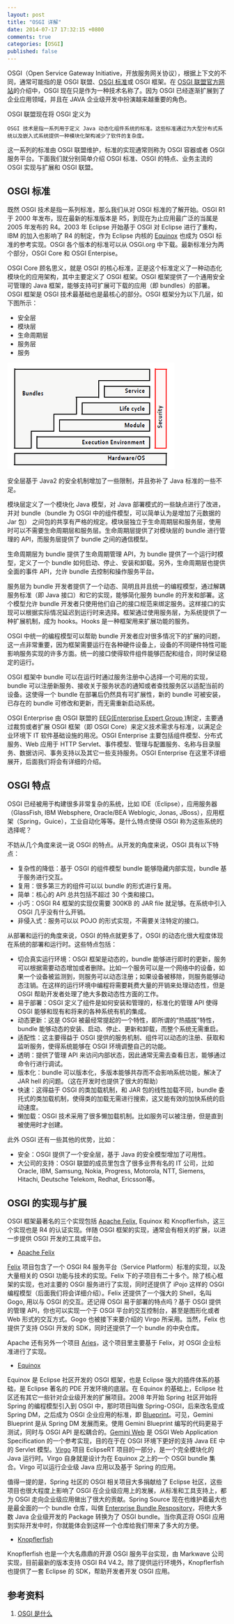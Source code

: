 ```yaml
---
layout: post
title: "OSGI 详解"
date: 2014-07-17 17:32:15 +0800
comments: true
categories: [OSGI]
published: false
---
```


OSGI（Open Service Gateway Initiative，开放服务网关协议），根据上下文的不同，通常可能指的是 OSGI 联盟、[OSGI 标准][1]或 OSGI 框架。在 [OSGI 联盟官方网站][3]的介绍中，OSGI 现在只是作为一种技术名称了。因为 OSGI 已经逐渐扩展到了企业应用领域，并且在 JAVA 企业级开发中扮演越来越重要的角色。

<!-- more -->

OSGI 联盟现在将 OSGI 定义为

`OSGI 技术是指一系列用于定义 Java 动态化组件系统的标准。这些标准通过为大型分布式系统以及嵌入式系统提供一种模块化架构减少了软件的复杂度。`

这一系列的标准由 OSGI 联盟维护，标准的实现通常则称为 OSGI 容器或者 OSGI 服务平台。下面我们就分别简单介绍 OSGI 标准、OSGI 的特点、业务主流的 OSGI 实现与扩展和 OSGI 联盟。

## OSGI 标准

既然 OSGI 技术是指一系列标准，那么我们从对 OSGI 标准的了解开始。OSGI R1 于 2000 年发布，现在最新的标准版本是 R5，到现在为止应用最广泛的当属是 2005 年发布的 R4。2003 年 Eclipse 开始基于 OSGI 对 Eclipse 进行了重构，IBM 的加入也影响了 R4 的制定，作为 Eclipse 内核的 [Equinox][4] 也成为 OSGI 标准的参考实现。OSGI 各个版本的标准可以从 OSGI.org 中下载。最新标准分为两个部分，OSGI Core 和 OSGI Enterpise。

OSGI Core 顾名思义，就是 OSGI 的核心标准，正是这个标准定义了一种动态化模块化的应用架构，其中主要定义了 OSGI 框架。OSGI 框架提供了一个通用安全可管理的 Java 框架，能够支持可扩展可下载的应用（即 bundles）的部署。OSGI 框架是 OSGI 技术最基础也是最核心的部分。OSGI 框架分为以下几层，如下图所示：

* 安全层
* 模块层
* 生命周期层
* 服务层
* 服务

![OSGI_01](/images/blog/OSGI_01.png)

安全层基于 Java2 的安全机制增加了一些限制，并且弥补了 Java 标准的一些不足。

模块层定义了一个模块化 Java 模型，对 Java 部署模式的一些缺点进行了改进，并对 bundle（bundle 为 OSGI 中的组件模型，可以简单认为是增加了元数据的 Jar 包） 之间包的共享有严格的规定。模块层独立于生命周期层和服务层，使用时可以不需要生命周期层和服务层。生命周期层提供了对模块层的 bundle 进行管理的 API，而服务层提供了 bundle 之间的通信模型。

生命周期层为 bundle 提供了生命周期管理 API，为 bundle 提供了一个运行时模型，定义了一个 bundle 如何启动、停止、安装和卸载。另外，生命周期层也提供全面的事件 API，允许 bundle 去控制和操作服务平台。

服务层为 bundle 开发者提供了一个动态、简明且并且统一的编程模型，通过解耦服务标准（即 Java 接口）和它的实现，能够简化服务 bundle 的开发和部署。这个模型允许 bundle 开发者只使用他们自己的接口规范来绑定服务。这样接口的实现可以根据实际情况延迟到运行时来选择。框架通过使用服务层，为系统提供了一种扩展机制，成为 hooks。Hooks 是一种框架用来扩展功能的服务。

OSGI 中统一的编程模型可以帮助 bundle 开发者应对很多情况下的扩展的问题，这一点非常重要，因为框架需要运行在各种硬件设备上，设备的不同硬件特性可能影响服务实现的许多方面。统一的接口使得软件组件能够匹配和组合，同时保证稳定的运行。

OSGI 框架中 bundle 可以在运行时通过服务注册中心选择一个可用的实现，bundle 可以注册新服务、接收关于服务状态的通知或者查找服务区以适配当前的设备。这使得一个 bundle 在部署后仍然具有可扩展性，新的 bundle 可被安装，已存在的 bundle 可修改和更新，而无需重新启动系统。

OSGI Enterprise 由 OSGI 联盟的 [EEG(Enterprise Expert Group )][5]制定，主要通过裁剪或者扩展 OSGI 框架（即 OSGI Core）来定义技术需求与标准，以满足企业环境下 IT 软件基础设施的用况。OSGI Enterprise 主要包括组件模型、分布式服务、Web 应用于 HTTP Servlet、事件模型、管理与配置服务、名称与目录服务、数据访问、事务支持以及其它一些支持服务。OSGI Enterprise 在这里不详细展开，后面我们将会有详细的介绍。

## OSGI 特点

OSGI 已经被用于构建很多非常复杂的系统，比如 IDE（Eclipse），应用服务器（GlassFish, IBM Websphere, Oracle/BEA Weblogic, Jonas, JBoss），应用框架（Spring，Guice），工业自动化等等。是什么特点使得 OSGI 称为这些系统的选择呢？

不妨从几个角度来说一说 OSGI 的特点。从开发的角度来说，OSGI 具有以下特点： 
* 复杂性的降低：基于 OSGI 的组件模型 bundle 能够隐藏内部实现，bundle 基于服务进行交互。 
* 复用：很多第三方的组件可以以 bundle 的形式进行复用。 
* 简单：核心的 API 总共包括不超过 30 个类和接口。 
* 小巧：OSGI R4 框架的实现仅需要 300KB 的 JAR file 就足够。在系统中引入 OSGI 几乎没有什么开销。 
* 非侵入式：服务可以以 POJO 的形式实现，不需要关注特定的接口。

从部署和运行的角度来说，OSGI 的特点就更多了，OSGI 的动态化很大程度体现在系统的部署和运行时。这些特点包括： 
* 切合真实运行环境：OSGI 框架是动态的，bundle 能够进行即时的更新，服务可以根据需要动态增加或者删除。比如一个服务可以是一个网络中的设备，如果一个设备被监测到，则服务可以动态注册；如果设备被移除，则服务能够动态注销。在这样的运行环境中编程将需要耗费大量的开销来处理动态性，但是 OSGI 帮助开发者处理了绝大多数动态性方面的工作。 
* 易于部署：OSGI 定义了组件是如何安装和管理的，标准化的管理 API 使得 OSGI 能够和现有和将来的各种系统有机的集成。 
* 动态更新：这是 OSGI 被最经常提起的一个特性，即所谓的“热插拔”特性，bundle 能够动态的安装、启动、停止、更新和卸载，而整个系统无需重启。 
* 适配性：这主要得益于 OSGI 提供的服务机制、组件可以动态的注册、获取和监听服务，使得系统能够在 OSGI 环境调整自己的功能。 
* 透明：提供了管理 API 来访问内部状态，因此通常无需去查看日志，能够通过命令行进行调试。 
* 版本化：bundle 可以版本化，多版本能够共存而不会影响系统功能，解决了 JAR hell 的问题。（这在开发时也提供了很大的帮助） 
* 快速：这得益于 OSGI 的类加载机制，和 JAR 包的线性加载不同，bundle 委托式的类加载机制，使得类的加载无需进行搜索，这又能有效的加快系统的启动速度。 
* 懒加载：OSGI 技术采用了很多懒加载机制。比如服务可以被注册，但是直到被使用时才创建。

此外 OSGI 还有一些其他的优势，比如： 
* 安全：OSGI 提供了一个安全层，基于 Java 的安全模型增加了可用性。 
* 大公司的支持：OSGI 联盟的成员里包含了很多业界有名的 IT 公司，比如 Oracle, IBM, Samsung, Nokia, Progress, Motorola, NTT, Siemens, Hitachi, Deutsche Telekom, Redhat, Ericsson等。

## OSGI 的实现与扩展

OSGI 框架最著名的三个实现包括 [Apache Felix][6], Equinox 和 Knopflerfish，这三个实现也是 R4 的认证实现。伴随 OSGI 框架的实现，通常会有相关的扩展，以进一步提供 OSGI 开发的工具或平台。

* [Apache Felix][6]

[Felix][7] 项目包含了一个 OSGI R4 服务平台（Service Platform）标准的实现，以及大量相关的 OSGI 功能与技术的实现。Felix 下的子项目有二十多个。除了核心框架的实现，也对主要的 OSGI 服务进行了实现，同时还提供了 iPojo 这样的 OSGI 编程模型（后面我们将会详细介绍）。Felix 还提供了一个强大的 Shell，名叫 Gogo, 用以与 OSGI 的交互。还记得 OSGI 易于部署的特点吗？基于 OSGI 提供的管理 API，你也可以实现一个于 OSGI 平台的交互控制台，甚至是图形化或者 Web 形式的交互方式。Gogo 也被接下来要介绍的 Virgo 所采用。当然，Felix 也提供了支持 OSGI 开发的 SDK，同时还提供了一个 bundle 的中央仓库。

Apache 还有另外一个项目 [Aries][8]，这个项目里主要基于 Felix，对 OSGI 企业标准进行了实现。

* [Equinox][9]

Equinox 是 Eclipse 社区开发的 OSGI 框架，也是 Eclipse 强大的插件体系的基础，是 Eclipse 著名的 PDE 开发环境的底层。在 Equinox 的基础上，Eclipse 社区还有其它一些针对企业级开发的扩展项目。2008 年开始 Spring 社区开始将 Spring 的编程模型引入到 OSGI 中，那时项目叫做 Spring-OSGI，后来改名变成 Spring DM，之后成为 OSGI 企业应用的标准，即 [Blueprint][10]。可见，Gemini Blueprint 是从 Spring DM 发展而来。使用 Gemini Blueprint 编写的代码更易于测试，同时与 OSGI API 是松耦合的。[Gemini Web][11] 是 OSGI Web Application Specification 的一个参考实现，目的在于在 OSGI 环境下更好的支持 Java EE 中的 Servlet 模型。[Virgo][12] 项目 EclipseRT 项目的一部分，是一个完全模块化的 Java 运行时。Virgo 自身就是设计为在 Equinox 之上的一个 OSGI bundle 集合。Virgo 可以运行企业级 Java 应用以及基于 Spring 的应用。

值得一提的是，Spring 社区的 OSGI 相关项目大多捐献给了 Eclipse 社区，这些项目也很大程度上影响了 OSGI 在企业级应用上的发展，从标准和工具支持上，都为 OSGI 走向企业级应用做出了很大的贡献。Spring Source 现在也维护着最大也是最全面的一个 bundle 仓库，叫做 [Enterprise Bundle Respository][13]，将绝大多数 Java 企业级开发的 Package 转换为了 OSGI bundle。当你真正将 OSGI 应用到实际开发中时，你就能体会到这样一个仓库给我们带来了多大的方便。

* [Knopflerfish][14]

Knopflerfish 也是一个大名鼎鼎的开源 OSGI 服务平台实现，由 Markwave 公司实现，目前最新的版本支持 OSGI R4 V4.2。除了提供运行环境外，Knopflerfish 也提供了一套 Eclipse 的 SDK，帮助开发者开发 OSGI 应用。





## 参考资料

1. [OSGI 是什么][2]

[1]: http://www.OSGI.org/Specifications/HomePage
[2]: http://OSGI.com.cn/article/7289226
[3]: http://OSGI.org/
[4]: http://eclipse.org/equinox
[5]: http://www.OSGI.org/EEG/HomePage
[6]: http://felix.apache.org/
[7]: http://elevenframework.org/article/7289225
[8]: http://aries.apache.org/
[9]: http://www.eclipse.org/equinox/
[10]: http://elevenframework.org/article/7289212
[11]: http://elevenframework.org/article/7289211
[12]: http://elevenframework.org/article/7289227
[13]: http://ebr.springsource.com/repository/app/
[14]: http://www.knopflerfish.org/